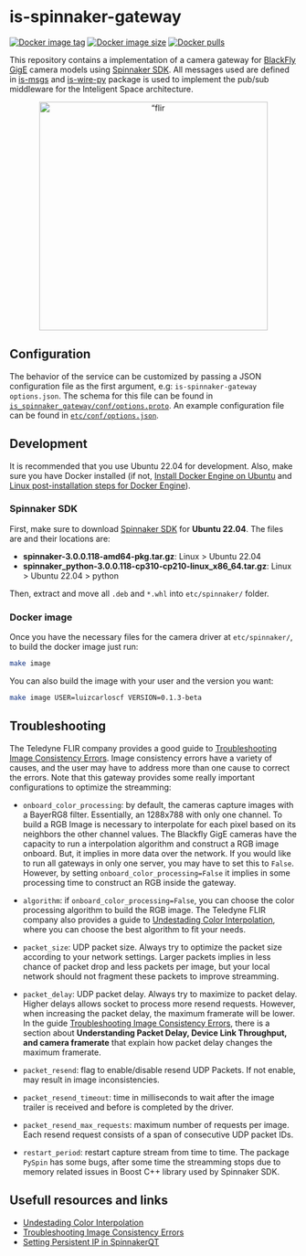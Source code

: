 # is-spinnaker-gateway

[![Docker image tag](https://img.shields.io/docker/v/labvisio/is-spinnaker-gateway?sort=semver&style=flat-square)](https://hub.docker.com/r/labvisio/is-spinnaker-gateway/tags)
[![Docker image size](https://img.shields.io/docker/image-size/labvisio/is-spinnaker-gateway?sort=semver&style=flat-square)](https://hub.docker.com/r/labvisio/is-spinnaker-gateway)
[![Docker pulls](https://img.shields.io/docker/pulls/labvisio/is-spinnaker-gateway?style=flat-square)](https://hub.docker.com/r/labvisio/is-spinnaker-gateway)

This repository contains a implementation of a camera gateway for [BlackFly GigE] camera models using [Spinnaker SDK]. All messages used are defined in [is-msgs] and [is-wire-py] package is used to implement the pub/sub middleware for the Inteligent Space architecture.

<p align="center">
  <img src="https://www.flir.com.br/globalassets/imported-assets/image/blackflys-cmount-gige.png" alt=“flir camera gige” width="400" height="400" />
</p>

## Configuration

The behavior of the service can be customized by passing a JSON configuration file as the first argument, e.g: `is-spinnaker-gateway options.json`. The schema for this file can be found in [`is_spinnaker_gateway/conf/options.proto`](is_spinnaker_gateway/conf/options.proto). An example configuration file can be found in [`etc/conf/options.json`](etc/conf/options.json).

## Development

It is recommended that you use Ubuntu 22.04 for development. Also, make sure you have Docker installed (if not, [Install Docker Engine on Ubuntu] and [Linux post-installation steps for Docker Engine]). 

### Spinnaker SDK

First, make sure to download [Spinnaker SDK] for **Ubuntu 22.04**. The files are and their locations are:

* **spinnaker-3.0.0.118-amd64-pkg.tar.gz**: Linux > Ubuntu 22.04
* **spinnaker_python-3.0.0.118-cp310-cp210-linux_x86_64.tar.gz**: Linux > Ubuntu 22.04 > python

Then, extract and move all `.deb` and `*.whl` into `etc/spinnaker/` folder.

### Docker image

Once you have the necessary files for the camera driver at `etc/spinnaker/`, to build the docker image just run:
```bash
make image
```

You can also build the image with your user and the version you want:
```bash
make image USER=luizcarloscf VERSION=0.1.3-beta
```

## Troubleshooting

The Teledyne FLIR company provides a good guide to [Troubleshooting Image Consistency Errors]. Image consistency errors have a variety of causes, and the user may have to address more than one cause to correct the errors. Note that this gateway provides some really important configurations to optimize the streamming:

* `onboard_color_processing`: by default, the cameras capture images with a BayerRG8 filter. Essentially, an 1288x788 with only one channel. To build a RGB Image is necessary to interpolate for each pixel based on its neighbors the other channel values. The Blackfly GigE cameras have the capacity to run a interpolation algorithm and construct a RGB image onboard. But, it implies in more data over the network. If you would like to run all gateways in only one server, you may have to set this to `False`. However, by setting `onboard_color_processing=False` it implies in some processing time to construct an RGB inside the gateway.

* `algorithm`: if `onboard_color_processing=False`, you can choose the color processing algorithm to build the RGB image. The Teledyne FLIR company also provides a guide to [Undestading Color Interpolation], where you can choose the best algorithm to fit your needs.

* `packet_size`: UDP packet size. Always try to optimize the packet size according to your network settings. Larger packets implies in less chance of packet drop and less packets per image, but your local network should not fragment these packets to improve streamming.

* `packet_delay`: UDP packet delay. Always try to maximize to packet delay. Higher delays allows socket to process more resend requests. However, when increasing the packet delay, the maximum framerate will be lower. In the guide [Troubleshooting Image Consistency Errors], there is a section about **Understanding Packet Delay, Device Link Throughput, and camera framerate** that explain how packet delay changes the maximum framerate.

* `packet_resend`: flag to enable/disable resend UDP Packets. If not enable, may result in image inconsistencies.

* `packet_resend_timeout`: time in milliseconds to wait after the image trailer is received and before is completed by the driver.

* `packet_resend_max_requests`: maximum number of requests per image. Each resend request consists of a span of consecutive UDP packet IDs.

* `restart_period`: restart capture stream from time to time. The package `PySpin` has some bugs, after some time the streamming stops due to memory related issues in Boost C++ library used by Spinnaker SDK. 

## Usefull resources and links

* [Undestading Color Interpolation]
* [Troubleshooting Image Consistency Errors]
* [Setting Persistent IP in SpinnakerQT]

[is-msgs]: https://github.com/labviros/is-msgs
[is-wire-py]: https://github.com/labviros/is-wire-py

[Install Docker Engine on Ubuntu]: https://docs.docker.com/engine/install/ubuntu/
[Linux post-installation steps for Docker Engine]: https://docs.docker.com/engine/install/linux-postinstall/

[Blackfly GigE]: https://www.flir.com/products/blackfly-gige/
[Spinnaker SDK]: https://www.flir.com.br/products/spinnaker-sdk/?vertical=machine+vision&segment=iis
[Undestading Color Interpolation]: https://www.flir.eu/support-center/iis/machine-vision/application-note/understanding-color-interpolation/
[Troubleshooting Image Consistency Errors]: https://www.flir.com/support-center/iis/machine-vision/application-note/troubleshooting-image-consistency-errors/
[Setting Persistent IP in SpinnakerQT]: https://www.flir.eu/support-center/iis/machine-vision/knowledge-base/persistent-ip-in-spinnakerqt/
